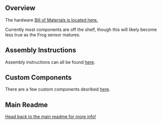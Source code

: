 ## Overview
The hardware [Bill of Materials is located here.](ribbit_network_frog_sensor_bom.csv)

Currently most components are off the shelf, though this will likely become less true as the Frog sensor matures.

## Assembly Instructions
Assembly instructions can all be found [here](https://github.com/Ribbit-Network/ribbit-network-frog-sensor/blob/main/assembly-instructions/0-start-here.md).

## Custom Components

There are a few custom components desribed [here](https://github.com/Ribbit-Network/ribbit-network-frog-sensor/blob/main/assembly-instructions/2-3d-printing.md).

## Main Readme

[Head back to the main readme for more info!](https://github.com/Ribbit-Network/ribbit-network-sensor)
